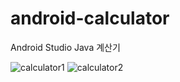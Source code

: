 # android-calculator
Android Studio Java 계산기

![calculator1](https://user-images.githubusercontent.com/66982860/184303802-83c4b367-3757-4813-b06f-c2cdd5b1e83a.png)
![calculator2](https://user-images.githubusercontent.com/66982860/184303807-4d0e9111-deb0-4109-b774-506300293a30.png)
